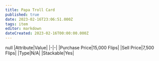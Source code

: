 ```yaml
---
title: Papa Troll Card
published: true
date: 2023-02-16T23:06:51.000Z
tags: item
editor: markdown
dateCreated: 2023-02-16T00:00:00.000Z
---
```


null
|Attribute|Value|
|-|-|
|Purchase Price|15,000 Flips|
|Sell Price|7,500 Flips|
|Type|N/A|
|Stackable|Yes|

